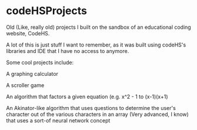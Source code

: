 # codeHSProjects
Old (Like, really old) projects I built on the sandbox of an educational coding website, CodeHS. 

A lot of this is just stuff I want to remember, as it was built using codeHS's libraries and IDE that I have no access to anymore.

Some cool projects include:

A graphing calculator

A scroller game

An algorithm that factors a given equation (e.g. x^2 - 1 to (x-1)(x+1)

An Akinator-like algorithm that uses questions to determine the user's character out of the various characters in an array (Very advanced, I know) that uses a sort-of neural network concept
